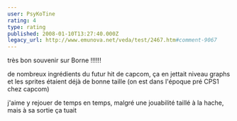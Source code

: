 ```yaml
---
user: PsyKoTine
rating: 4
type: rating
published: 2008-01-10T13:27:40.000Z
legacy_url: http://www.emunova.net/veda/test/2467.htm#comment-9067
---
```

très bon souvenir sur Borne !!!!!!

de nombreux ingrédients du futur hit de capcom, ça en jettait niveau graphs et les sprites étaient déjà de bonne taille (on est dans l'époque pré CPS1 chez capcom)

j'aime y rejouer de temps en temps, malgré une jouabilité taillé à la hache, mais à sa sortie ça tuait